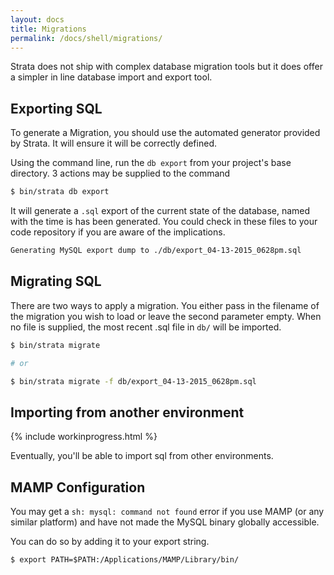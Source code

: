 ```yaml
---
layout: docs
title: Migrations
permalink: /docs/shell/migrations/
---
```


Strata does not ship with complex database migration tools but it does offer a simpler in line database import and export tool.

## Exporting SQL

To generate a Migration, you should use the automated generator provided by Strata. It will ensure it will be correctly defined.

Using the command line, run the `db export` from your project's base directory. 3 actions may be supplied to the command

~~~ sh
$ bin/strata db export
~~~

It will generate a `.sql` export of the current state of the database, named with the time is has been generated. You could check in these files to your code repository if you are aware of the implications.

~~~ sh
Generating MySQL export dump to ./db/export_04-13-2015_0628pm.sql
~~~

## Migrating SQL

There are two ways to apply a migration. You either pass in the filename of the migration you wish to load or leave the second parameter empty. When no file is supplied, the most recent .sql file in `db/` will be imported.

~~~ sh
$ bin/strata migrate

# or

$ bin/strata migrate -f db/export_04-13-2015_0628pm.sql
~~~

## Importing from another environment

{% include workinprogress.html %}

Eventually, you'll be able to import sql from other environments.

## MAMP Configuration

You may get a `sh: mysql: command not found` error if you use MAMP (or any similar platform) and have not made the MySQL binary globally accessible.

You can do so by adding it to your export string.

~~~
$ export PATH=$PATH:/Applications/MAMP/Library/bin/
~~~

